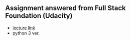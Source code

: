 ## Assignment answered from Full Stack Foundation (Udacity)
- [lecture link](https://www.udacity.com/course/full-stack-foundations--ud088)
- python 3 ver.
